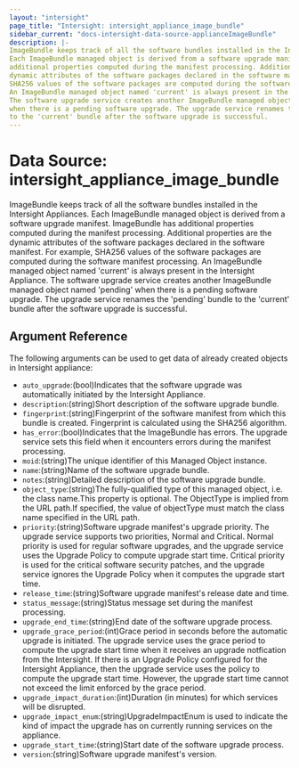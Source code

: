 ```yaml
---
layout: "intersight"
page_title: "Intersight: intersight_appliance_image_bundle"
sidebar_current: "docs-intersight-data-source-applianceImageBundle"
description: |-
ImageBundle keeps track of all the software bundles installed in the Intersight Appliances.
Each ImageBundle managed object is derived from a software upgrade manifest. ImageBundle has
additional properties computed during the manifest processing. Additional properties are the
dynamic attributes of the software packages declared in the software manifest. For example,
SHA256 values of the software packages are computed during the software manifest processing.
An ImageBundle managed object named 'current' is always present in the Intersight Appliance.
The software upgrade service creates another ImageBundle managed object named 'pending'
when there is a pending software upgrade. The upgrade service renames the 'pending' bundle
to the 'current' bundle after the software upgrade is successful.
---
```


# Data Source: intersight_appliance_image_bundle
ImageBundle keeps track of all the software bundles installed in the Intersight Appliances.
Each ImageBundle managed object is derived from a software upgrade manifest. ImageBundle has
additional properties computed during the manifest processing. Additional properties are the
dynamic attributes of the software packages declared in the software manifest. For example,
SHA256 values of the software packages are computed during the software manifest processing.
An ImageBundle managed object named 'current' is always present in the Intersight Appliance.
The software upgrade service creates another ImageBundle managed object named 'pending'
when there is a pending software upgrade. The upgrade service renames the 'pending' bundle
to the 'current' bundle after the software upgrade is successful.
## Argument Reference
The following arguments can be used to get data of already created objects in Intersight appliance:
* `auto_upgrade`:(bool)Indicates that the software upgrade was automatically initiated by the Intersight Appliance.
* `description`:(string)Short description of the software upgrade bundle.
* `fingerprint`:(string)Fingerprint of the software manifest from which this bundle is created. Fingerprint is calculated using the SHA256 algorithm.
* `has_error`:(bool)Indicates that the ImageBundle has errors. The upgrade service sets this field when it encounters errors during the manifest processing.
* `moid`:(string)The unique identifier of this Managed Object instance.
* `name`:(string)Name of the software upgrade bundle.
* `notes`:(string)Detailed description of the software upgrade bundle.
* `object_type`:(string)The fully-qualified type of this managed object, i.e. the class name.This property is optional. The ObjectType is implied from the URL path.If specified, the value of objectType must match the class name specified in the URL path.
* `priority`:(string)Software upgrade manifest's upgrade priority. The upgrade service supports two priorities, Normal and Critical. Normal priority is used for regular software upgrades, and the upgrade service uses the Upgrade Policy to compute upgrade start time. Critical priority is used for the critical software security patches, and the upgrade service ignores the Upgrade Policy when it computes the upgrade start time.
* `release_time`:(string)Software upgrade manifest's release date and time.
* `status_message`:(string)Status message set during the manifest processing.
* `upgrade_end_time`:(string)End date of the software upgrade process.
* `upgrade_grace_period`:(int)Grace period in seconds before the automatic upgrade is initiated. The upgrade service uses the grace period to compute the upgrade start time when it receives an upgrade notfication from the Intersight. If there is an Upgrade Policy configured for the Intersight Appliance, then the upgrade service uses the policy to compute the upgrade start time. However, the upgrade start time cannot not exceed the limit enforced by the grace period.
* `upgrade_impact_duration`:(int)Duration (in minutes) for which services will be disrupted.
* `upgrade_impact_enum`:(string)UpgradeImpactEnum is used to indicate the kind of impact the upgrade has on currently running services on the appliance.
* `upgrade_start_time`:(string)Start date of the software upgrade process.
* `version`:(string)Software upgrade manifest's version.
